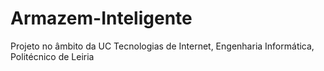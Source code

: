 # Armazem-Inteligente
Projeto no âmbito da UC Tecnologias de Internet, Engenharia Informática, Politécnico de Leiria
